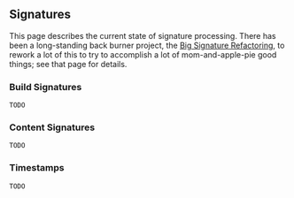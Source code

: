 
## Signatures

This page describes the current state of signature processing. There has been a long-standing back burner project, the [Big Signature Refactoring](BigSignatureRefactoring), to rework a lot of this to try to accomplish a lot of mom-and-apple-pie good things; see that page for details. 


### Build Signatures

`TODO` 


### Content Signatures

`TODO` 


### Timestamps

`TODO` 

